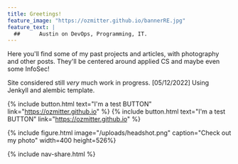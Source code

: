 ```yaml
---
title: Greetings!
feature_image: "https://ozmitter.github.io/bannerRE.jpg"
feature_text: |
  ##      Austin on DevOps, Programming, IT.
---
```


Here you'll find some of my past projects and articles, with photography and other posts.
They'll be centered around applied CS and maybe even some InfoSec!

Site considered still _very_ much work in progress. 
[05/12/2022] Using Jenkyll and alembic template.

{% include button.html text="I'm a test BUTTON" link="https://ozmitter.github.io" %}
{% include button.html text="I'm a test BUTTON" link="https://ozmitter.github.io" %}

{% include figure.html image="/uploads/headshot.png" caption="Check out my photo" width=400 height=526%}

{% include nav-share.html %}
